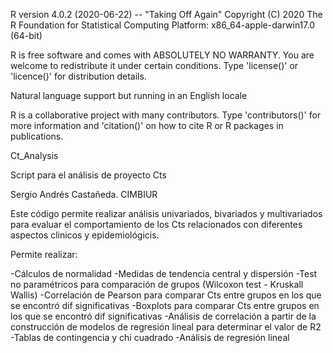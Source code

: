 R version 4.0.2 (2020-06-22) -- "Taking Off Again"
Copyright (C) 2020 The R Foundation for Statistical Computing
Platform: x86_64-apple-darwin17.0 (64-bit)

R is free software and comes with ABSOLUTELY NO WARRANTY.
You are welcome to redistribute it under certain conditions.
Type 'license()' or 'licence()' for distribution details.

Natural language support but running in an English locale

R is a collaborative project with many contributors.
Type 'contributors()' for more information and
'citation()' on how to cite R or R packages in publications.

Ct_Analysis

Script para el análisis de proyecto Cts

Sergio Andrés Castañeda. CIMBIUR

Este código permite realizar análisis univariados, bivariados y multivariados para evaluar el comportamiento de los Cts relacionados con diferentes aspectos clinicos y epidemiológicis. 

Permite realizar:

-Cálculos de normalidad
-Medidas de tendencia central y dispersión
-Test no paramétricos para comparación de grupos (Wilcoxon test - Kruskall Wallis)
-Correlación de Pearson para comparar Cts entre grupos en los que se encontró dif significativas
-Boxplots para comparar Cts entre grupos en los que se encontró dif significativas
-Análisis de correlación a partir de la construcción de modelos de regresión lineal para determinar el valor de R2
-Tablas de contingencia y chi cuadrado 
-Análisis de regresión lineal



